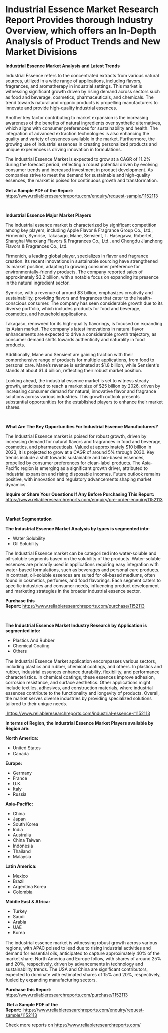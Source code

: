 <p><h1>Industrial Essence Market Research Report Provides thorough Industry Overview, which offers an In-Depth Analysis of Product Trends and New Market Divisions</h1></p><p><strong>Industrial Essence Market Analysis and Latest Trends</strong></p>
<p><p>Industrial Essence refers to the concentrated extracts from various natural sources, utilized in a wide range of applications, including flavors, fragrances, and aromatherapy in industrial settings. This market is witnessing significant growth driven by rising demand across sectors such as food and beverage, cosmetics, pharmaceuticals, and chemicals. The trend towards natural and organic products is propelling manufacturers to innovate and provide high-quality industrial essences.</p><p>Another key factor contributing to market expansion is the increasing awareness of the benefits of natural ingredients over synthetic alternatives, which aligns with consumer preferences for sustainability and health. The integration of advanced extraction technologies is also enhancing the quality and variety of essences available in the market. Furthermore, the growing use of industrial essences in creating personalized products and unique experiences is driving innovation in formulations.</p><p>The Industrial Essence Market is expected to grow at a CAGR of 11.2% during the forecast period, reflecting a robust potential driven by evolving consumer trends and increased investment in product development. As companies strive to meet the demand for sustainable and high-quality essences, the market is poised for continuous growth and transformation.</p></p>
<p><strong>Get a Sample PDF of the Report:&nbsp;</strong> <a href="https://www.reliableresearchreports.com/enquiry/request-sample/1152113?utm_campaign=3359&utm_medium=2&utm_source=Github&utm_content=ia&utm_term=04042025&utm_id=industrial-essence">https://www.reliableresearchreports.com/enquiry/request-sample/1152113</a></p>
<p>&nbsp;</p>
<p><strong>Industrial Essence Major Market Players</strong></p>
<p><p>The industrial essence market is characterized by significant competition among key players, including Apple Flavor & Fragrance Group Co., Ltd., Firmenich, Symrise, Takasago, Mane, Sensient, T. Hasegawa, Robertet, Shanghai Wanxiang Flavors & Fragrances Co., Ltd., and Chengdu Jianzhong Flavors & Fragrances Co., Ltd. </p><p>Firmenich, a leading global player, specializes in flavor and fragrance creation. Its recent innovations in sustainable sourcing have strengthened its market position, adapting to growing consumer preference for environmentally-friendly products. The company reported sales of approximately $3.2 billion, with a notable focus on expanding its presence in the natural ingredient sector. </p><p>Symrise, with a revenue of around $3 billion, emphasizes creativity and sustainability, providing flavors and fragrances that cater to the health-conscious consumer. The company has seen considerable growth due to its diverse portfolio, which includes products for food and beverage, cosmetics, and household applications. </p><p>Takagaso, renowned for its high-quality flavorings, is focused on expanding its Asian market. The company's latest innovations in natural flavor enhancements are expected to drive a considerable growth trajectory, as consumer demand shifts towards authenticity and naturality in food products.</p><p>Additionally, Mane and Sensient are gaining traction with their comprehensive range of products for multiple applications, from food to personal care. Mane’s revenue is estimated at $1.8 billion, while Sensient's stands at about $1.4 billion, reflecting their robust market position.</p><p>Looking ahead, the industrial essence market is set to witness steady growth, anticipated to reach a market size of $25 billion by 2026, driven by increasing consumer demand for natural, innovative flavor and fragrance solutions across various industries. This growth outlook presents substantial opportunities for the established players to enhance their market shares.</p></p>
<p>&nbsp;</p>
<p><strong>What Are The Key Opportunities For Industrial Essence Manufacturers?</strong></p>
<p><p>The Industrial Essence market is poised for robust growth, driven by increasing demand for natural flavors and fragrances in food and beverage, cosmetics, and pharmaceuticals. Valued at approximately $10 billion in 2023, it is projected to grow at a CAGR of around 5% through 2030. Key trends include a shift towards sustainable and bio-based essences, propelled by consumer preferences for clean-label products. The Asia-Pacific region is emerging as a significant growth driver, attributed to industrial expansion and rising disposable incomes. Future outlook remains positive, with innovation and regulatory advancements shaping market dynamics.</p></p>
<p><strong>Inquire or Share Your Questions If Any Before Purchasing This Report:</strong> <a href="https://www.reliableresearchreports.com/enquiry/pre-order-enquiry/1152113?utm_campaign=3359&utm_medium=2&utm_source=Github&utm_content=ia&utm_term=04042025&utm_id=industrial-essence">https://www.reliableresearchreports.com/enquiry/pre-order-enquiry/1152113</a></p>
<p>&nbsp;</p>
<p><strong>Market Segmentation</strong></p>
<p><strong>The Industrial Essence Market Analysis by types is segmented into:</strong></p>
<p><ul><li>Water Solubility</li><li>Oil Solubility</li></ul></p>
<p><p>The Industrial Essence market can be categorized into water-soluble and oil-soluble segments based on the solubility of the products. Water-soluble essences are primarily used in applications requiring easy integration with water-based formulations, such as beverages and personal care products. In contrast, oil-soluble essences are suited for oil-based mediums, often found in cosmetics, perfumes, and food flavorings. Each segment caters to specific industries and consumer needs, influencing product development and marketing strategies in the broader industrial essence sector.</p></p>
<p><strong>Purchase this Report:&nbsp;</strong><a href="https://www.reliableresearchreports.com/purchase/1152113?utm_campaign=3359&utm_medium=2&utm_source=Github&utm_content=ia&utm_term=04042025&utm_id=industrial-essence">https://www.reliableresearchreports.com/purchase/1152113</a></p>
<p>&nbsp;</p>
<p><strong>The Industrial Essence Market Industry Research by Application is segmented into:</strong></p>
<p><ul><li>Plastics And Rubber</li><li>Chemical Coating</li><li>Others</li></ul></p>
<p><p>The Industrial Essence Market application encompasses various sectors, including plastics and rubber, chemical coatings, and others. In plastics and rubber, industrial essences enhance durability, flexibility, and performance characteristics. In chemical coatings, these essences improve adhesion, corrosion resistance, and surface aesthetics. Other applications might include textiles, adhesives, and construction materials, where industrial essences contribute to the functionality and longevity of products. Overall, the market serves diverse industries by providing specialized solutions tailored to their unique needs.</p></p>
<p><a href="https://www.reliableresearchreports.com/industrial-essence-r1152113?utm_campaign=3359&utm_medium=2&utm_source=Github&utm_content=ia&utm_term=04042025&utm_id=industrial-essence">&nbsp;https://www.reliableresearchreports.com/industrial-essence-r1152113</a></p>
<p><strong>In terms of Region, the Industrial Essence Market Players available by Region are:</strong></p>
<p>
    <p> <strong> North America: </strong>
        <ul>
            <li>United States</li>
            <li>Canada</li>
        </ul>
        </p> 
    <p> <strong> Europe: </strong>
        <ul>
            <li>Germany</li>
            <li>France</li>
            <li>U.K.</li>
            <li>Italy</li>
            <li>Russia</li>
        </ul>
        </p> 
    <p> <strong> Asia-Pacific: </strong>
        <ul>
            <li>China</li>
            <li>Japan</li>
            <li>South Korea</li>
            <li>India</li>
            <li>Australia</li>
            <li>China Taiwan</li>
            <li>Indonesia</li>
            <li>Thailand</li>
            <li>Malaysia</li>
        </ul>
        </p> 
    <p> <strong> Latin America: </strong>
        <ul>
            <li>Mexico</li>
            <li>Brazil</li>
            <li>Argentina Korea</li>
            <li>Colombia</li>
        </ul>
        </p> 
    <p> <strong> Middle East & Africa: </strong>
        <ul>
            <li>Turkey</li>
            <li>Saudi</li>
            <li>Arabia</li>
            <li>UAE</li>
            <li>Korea</li>
        </ul>
    </p>
    </p>
<p><p>The industrial essence market is witnessing robust growth across various regions, with APAC poised to lead due to rising industrial activities and demand for essential oils, anticipated to capture approximately 40% of the market share. North America and Europe follow, with shares of around 25% and 20%, respectively, driven by advancements in technology and sustainability trends. The USA and China are significant contributors, expected to dominate with estimated shares of 15% and 20%, respectively, fueled by expanding manufacturing sectors.</p></p>
<p><strong>Purchase this Report: </strong><a href="https://www.reliableresearchreports.com/purchase/1152113?utm_campaign=3359&utm_medium=2&utm_source=Github&utm_content=ia&utm_term=04042025&utm_id=industrial-essence">https://www.reliableresearchreports.com/purchase/1152113</a></p>
<p>&nbsp;<strong>Get a Sample PDF of the Report:&nbsp;&nbsp;</strong><a href="https://www.reliableresearchreports.com/enquiry/request-sample/1152113?utm_campaign=3359&utm_medium=2&utm_source=Github&utm_content=ia&utm_term=04042025&utm_id=industrial-essence">https://www.reliableresearchreports.com/enquiry/request-sample/1152113</a></p>
<p><strong></strong></p>
<p>Check more reports on <a href="https://www.reliableresearchreports.com/?utm_campaign=3359&utm_medium=2&utm_source=Github&utm_content=ia&utm_term=04042025&utm_id=industrial-essence">https://www.reliableresearchreports.com/</a></p>